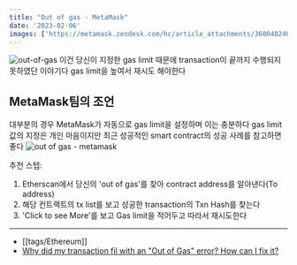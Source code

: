 ```yaml
---
title: "Out of gas - MetaMask"
date: '2023-02-06'
images: ['https://metamask.zendesk.com/hc/article_attachments/360048240852/Why-did-my-transaction-fail-with-an-out-of-gas-error_image2.gif']
---
```

![out-of-gas](https://metamask.zendesk.com/hc/article_attachments/360048279551/Why-did-my-transaction-fail-with-an-out-of-gas-error_image1.png)
이건 당신이 지정한 gas limit 때문에 transaction이 끝까지 수행되지 못하였단 이야기다
gas limit을 높여서 재시도 해야한다

## MetaMask팀의 조언
대부분의 경우 MetaMask가 자동으로 gas limit을 설정하며 이는 충분하다
gas limit값의 지정은 개인 마음이지만 최근 성공적인 smart contract의 성공 사례를 참고하면 좋다
![out of gas - metamask](https://metamask.zendesk.com/hc/article_attachments/360048240852/Why-did-my-transaction-fail-with-an-out-of-gas-error_image2.gif)

추천 스텝:
1. Etherscan에서 당신의 'out of gas'를 찾아 contract address를 알아낸다(To address)
2. 해당 컨트랙트의 tx list를 보고 성공한 transaction의 Txn Hash를 찾는다
3. 'Click to see More'를 보고 Gas limit을 적어두고 따라서 재시도한다

---
- [[tags/Ethereum]]
- [Why did my transaction fil with an "Out of Gas" error? How can I fix it?](https://metamask.zendesk.com/hc/en-us/articles/360038849792-Why-did-my-transaction-fail-with-an-Out-of-Gas-error-How-can-I-fix-it-)